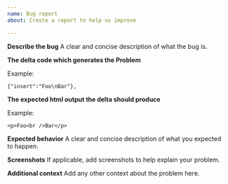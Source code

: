 ```yaml
---
name: Bug report
about: Create a report to help us improve

---
```


**Describe the bug**
A clear and concise description of what the bug is.

**The delta code which generates the Problem**

Example:
```
{"insert":"Foo\nBar"},
```

**The expected html output the delta should produce**

Example:

```
<p>Foo<br />Bar</p>
```

**Expected behavior**
A clear and concise description of what you expected to happen.

**Screenshots**
If applicable, add screenshots to help explain your problem.

**Additional context**
Add any other context about the problem here.
